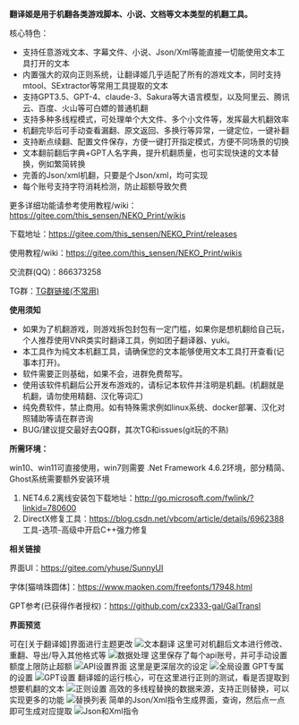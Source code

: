  **翻译姬是用于机翻各类游戏脚本、小说、文档等文本类型的机翻工具。** 

核心特色：
- 支持任意游戏文本、字幕文件、小说、Json/Xml等能直接一切能使用文本工具打开的文本
- 内置强大的双向正则系统，让翻译姬几乎适配了所有的游戏文本，同时支持mtool、SExtractor等常用工具提取的文本
- 支持GPT3.5、GPT-4、claude-3、Sakura等大语言模型，以及阿里云、腾讯云、百度、火山等可白嫖的普通机翻
- 支持多种多线程模式，可处理单个大文件、多个小文件等，发挥最大机翻效率
- 机翻完毕后可手动查看漏翻、原文返回、多换行等异常，一键定位，一键补翻
- 支持断点续翻、配置文件保存，方便一键打开指定模式，方便不同场景的切换
- 文本翻前翻后字典+GPT人名字典，提升机翻质量，也可实现快速的文本替换，例如繁简转换
- 完善的Json/xml机翻，只要是个Json/xml，均可实现
- 每个账号支持字符消耗检测，防止超额导致欠费

更多详细功能请参考使用教程/wiki：https://gitee.com/this_sensen/NEKO_Print/wikis

下载地址：https://gitee.com/this_sensen/NEKO_Print/releases

使用教程/wiki：https://gitee.com/this_sensen/NEKO_Print/wikis

交流群(QQ)：866373258

TG群：[TG群链接(不常用)](https://t.me/neko_print)

**使用须知** 
- 如果为了机翻游戏，则游戏拆包封包有一定门槛，如果你是想机翻给自己玩，个人推荐使用VNR类实时翻译工具，例如团子翻译器、yuki。
- 本工具作为纯文本机翻工具，请确保您的文本能够使用文本工具打开查看(记事本打开)。
- 软件需要正则基础，如果不会，进群免费帮写。
- 使用该软件机翻后公开发布游戏的，请标记本软件并注明是机翻。(机翻就是机翻，请勿使用精翻、汉化等词汇)
- 纯免费软件，禁止商用。如有特殊需求例如linux系统、docker部署、汉化对照辅助等请在群咨询
- BUG/建议提交最好去QQ群，其次TG和issues(git玩的不熟)

 **所需环境：** 

win10、win11可直接使用，win7则需要 .Net Framework 4.6.2环境，部分精简、Ghost系统需要额外安装环境
1. NET4.6.2离线安装包下载地址：http://go.microsoft.com/fwlink/?linkid=780600
2. DirectX修复工具：https://blog.csdn.net/vbcom/article/details/6962388 工具-选项-高级中开启C++强力修复

 **相关链接** 

界面UI：https://gitee.com/yhuse/SunnyUI

字体[猫啃珠圆体]：https://www.maoken.com/freefonts/17948.html

GPT参考(已获得作者授权)：https://github.com/cx2333-gal/GalTransl

 **界面预览** 

可在[关于翻译姬]界面进行主题更改
![文本翻译](https://foruda.gitee.com/images/1714463215960716668/3518df98_10364928.jpeg "文本翻译.jpg")
这里可对机翻后文本进行修改、重翻、导出/导入其他格式等
![数据处理](https://foruda.gitee.com/images/1714462638578270479/13f0f6bc_10364928.jpeg "数据处理.jpg")
这里保存了每个api账号，并可手动设置额度上限防止超额
![API设置界面](https://foruda.gitee.com/images/1698737641872288175/76ab6a4c_10364928.jpeg "API设置.jpg")
这里是更深层次的设定
![全局设置](https://foruda.gitee.com/images/1714463245281152268/189dd091_10364928.jpeg "全局设置.jpg")
GPT专属的设置
![GPT设置](https://foruda.gitee.com/images/1730306426068730894/6516ad31_10364928.jpeg "GPT设置.jpg")
翻译姬的运行核心，可在这里进行正则的测试，看是否提取到想要机翻的文本
![正则设置](https://foruda.gitee.com/images/1698740336574517631/c57f5b83_10364928.jpeg "正则设置.jpg")
高效的多线程替换的数据来源，支持正则替换，可以实现更多的功能
![替换列表](https://foruda.gitee.com/images/1698813678607926739/cfb9f529_10364928.jpeg "替换列表.jpg")
简单的Json/Xml指令生成界面，查询，然后点一点即可生成对应提取
![Json和Xml指令](https://foruda.gitee.com/images/1698819502910042916/d1a22f27_10364928.jpeg "Json和Xml指令.jpg")
